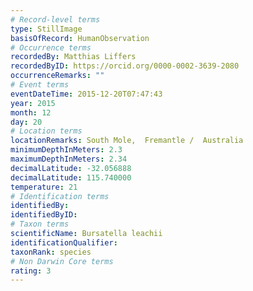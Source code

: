 ```yaml
---
# Record-level terms
type: StillImage
basisOfRecord: HumanObservation
# Occurrence terms
recordedBy: Matthias Liffers
recordedByID: https://orcid.org/0000-0002-3639-2080
occurrenceRemarks: ""
# Event terms
eventDateTime: 2015-12-20T07:47:43
year: 2015
month: 12
day: 20
# Location terms
locationRemarks: South Mole,  Fremantle /  Australia
minimumDepthInMeters: 2.3
maximumDepthInMeters: 2.34
decimalLatitude: -32.056888
decimalLatitude: 115.740000
temperature: 21
# Identification terms
identifiedBy: 
identifiedByID: 
# Taxon terms
scientificName: Bursatella leachii
identificationQualifier: 
taxonRank: species
# Non Darwin Core terms
rating: 3
---
```

